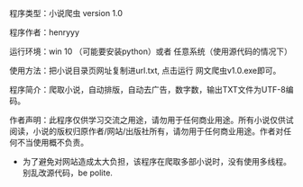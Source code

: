 程序类型：小说爬虫 version 1.0

程序作者：henryyy

运行环境：win 10 （可能要安装python）或者 任意系统（使用源代码的情况下）

使用方法：把小说目录页网址复制进url.txt, 点击运行 网文爬虫v1.0.exe即可。

程序简介：爬取小说，自动排版，自动去广告，数字数，输出TXT文件为UTF-8编码。

作者声明：此程序仅供学习交流之用途，请勿用于任何商业用途。所有小说仅供试阅读，小说的版权归原作者/网站/出版社所有，请勿用于任何商业用途。作者对任何不当使用概不负责。

* 为了避免对网站造成太大负担，该程序在爬取多部小说时，没有使用多线程。别乱改源代码，be polite.
